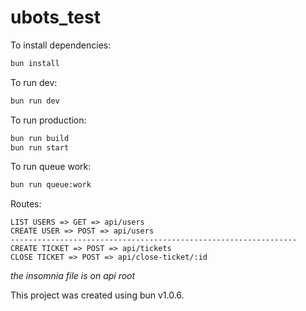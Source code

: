 # ubots_test

To install dependencies:

```bash
bun install
```

To run dev:

```bash
bun run dev
```

To run production:

```bash
bun run build
bun run start
```

To run queue work:

```bash
bun run queue:work
```

Routes:

```
LIST USERS => GET => api/users
CREATE USER => POST => api/users
----------------------------------------------------------------
CREATE TICKET => POST => api/tickets
CLOSE TICKET => POST => api/close-ticket/:id
```

*the insomnia file is on api root*

This project was created using bun v1.0.6.
